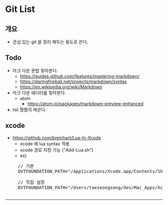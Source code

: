 # Git List

## 개요

* 관심 있는 git 을 정리 해두는 용도로 쓴다.


## Todo

* 마크 다운 문법 찾아본다.
	* https://guides.github.com/features/mastering-markdown/
	* https://daringfireball.net/projects/markdown/syntax
	* https://en.wikipedia.org/wiki/Markdown
* 마크 다운 에디터를 찾아본다.
	* atom
		* https://atom.io/packages/markdown-preview-enhanced
* list 짬짬히 매꾼다.

## xcode

* https://github.com/breinhart/Lua-In-Xcode
	* xcode 에 lua syntax 적용
	* xcode 경로 지정 가능 ("Add-Lua.sh")
	* ex)
	<pre>
	// 기본
	DVTFOUNDATION_PATH="/Applications/Xcode.app/Contents/SharedFrameworks/DVTFoundation.framework/Versions/A/Resources/"

	// 직접 설정
	DVTFOUNDATION_PATH="/Users/taeseongsong/dev/Mac_Apps/Xcode/Xcode_8_2_1.app/Contents/SharedFrameworks/DVTFoundation.framework/Versions/A/Resources/"
	</pre>

----
